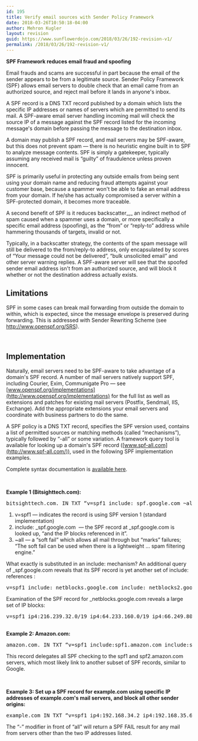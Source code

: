 ```yaml
---
id: 195
title: Verify email sources with Sender Policy Framework
date: 2018-03-26T10:50:18-04:00
author: Mehron Kugler
layout: revision
guid: https://www.sunflowerdojo.com/2018/03/26/192-revision-v1/
permalink: /2018/03/26/192-revision-v1/
---
```

**SPF Framework reduces email fraud and spoofing**

Email frauds and scams are successful in part because the email of the sender appears to be from a legitimate source. Sender Policy Framework (SPF) allows email servers to double check that an email came from an authorized source, and reject mail before it lands in anyone's inbox.

A SPF record is a DNS TXT record published by a domain which lists the specific IP addresses or names of servers which are permitted to send its mail. A SPF-aware email server handling incoming mail will check the source IP of a message against the SPF record listed for the incoming message's domain before passing the message to the destination inbox.

A domain may publish a SPF record, and mail servers may be SPF-aware, but this does not prevent spam — there is no heuristic engine built in to SPF to analyze message contents. SPF is simply a gatekeeper, typically assuming any received mail is “guilty” of fraudulence unless proven innocent.

SPF is primarily useful in protecting any outside emails from being sent using your domain name and reducing fraud attempts against your customer base, because a spammer won't be able to fake an email address from your domain. If he/she has actually compromised a server within a SPF-protected domain, it becomes more traceable.

A second benefit of SPF is it reduces backscatter_,_ an indirect method of spam caused when a spammer uses a domain, or more specifically a specific email address (spoofing), as the “from” or “reply-to” address while hammering thousands of targets, invalid or not.

Typically, in a backscatter strategy, the contents of the spam message will still be delivered to the from/reply-to address, only encapsulated by scores of “Your message could not be delivered”, “bulk unsolicited email” and other server warning replies. A SPF-aware server will see that the spoofed sender email address isn't from an authorized source, and will block it whether or not the destination address actually exists.

## **Limitations**

SPF in some cases can break mail forwarding from outside the domain to within, which is expected, since the message envelope is preserved during forwarding. This is addressed with Sender Rewriting Scheme (see <http://www.openspf.org/SRS>).

&nbsp;

## **Implementation**

Naturally, email servers need to be SPF-aware to take advantage of a domain's SPF record. A number of mail servers natively support SPF, including Courier, Exim, Communigate Pro — see [www.openspf.org/implementations](http://www.openspf.org/implementations) for the full list as well as extensions and patches for existing mail servers (Postfix, Sendmail, IIS, Exchange). Add the appropriate extensions your email servers and coordinate with business partners to do the same.

A SPF policy is a DNS TXT record, specifies the SPF version used, contains a list of permitted sources or matching methods (called “mechanisms”), typically followed by “-all” or some variation. A framework query tool is available for looking up a domain's SPF record ([www.spf-all.com](http://www.spf-all.com/)), used in the following SPF implementation examples.

Complete syntax documentation is [available here](about:blank).

&nbsp;

**Example 1 (Bitsighttech.com):**

<pre>bitsighttech.com. IN TXT “v=spf1 include:_spf.google.com ~all”</pre>

  1. v=spf1 — indicates the record is using SPF version 1 (standard implementation)
  2. include: \_spf.google.com  — the SPF record at \_spf.google.com is looked up, “and the IP blocks referenced in it”.
  3. ~all — a “soft fail” which allows all mail through but “marks” failures; “The soft fail can be used when there is a lightweight &#8230; spam filtering engine.”

What exactly is substituted in an include: mechanism? An additional query of _spf.google.com reveals that its SPF record is yet another set of include: references :

<pre>v=spf1 include:_netblocks.google.com include:_netblocks2.google.com include:_netblocks3.google.com ~all</pre>

Examination of the SPF record for _netblocks.google.com reveals a large set of IP blocks:

<pre>v=spf1 ip4:216.239.32.0/19 ip4:64.233.160.0/19 ip4:66.249.80.0/20 ip4:72.14.192.0/18 ip4:209.85.128.0/17 ip4:66.102.0.0/20 ip4:74.125.0.0/16 ip4:64.18.0.0/20 ip4:207.126.144.0/20 ip4:173.194.0.0/16 ?all

</pre>

**Example 2: Amazon.com:**

<pre>amazon.com. IN TXT “v=spf1 include:spf1.amazon.com include:spf2.amazon.com include:amazonses.com -all”</pre>

This record delegates all SPF checking to the spf1 and spf2.amazon.com servers, which most likely link to another subset of SPF records, similar to Google.

&nbsp;

**Example 3: Set up a SPF record for example.com using specific IP addresses of example.com's mail servers, and block all other sender origins:**

<pre>example.com IN TXT “v=spf1 ip4:192.168.34.2 ip4:192.168.35.6 -all”</pre>

The “-” modifier in front of “all” will return a SPF FAIL result for any mail from servers other than the two IP addresses listed.
